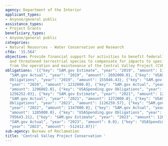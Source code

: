 ```yaml
---
agency: Department of the Interior
applicant_types:
- Anyone/general public
assistance_types:
- Project Grants
beneficiary_types:
- Anyone/general public
categories:
- Natural Resources - Water Conservation and Research
cfda: '15.564'
objective: Provide financial support for activities to benefit federally listed endangered
  and threatened terrestrial species to compensate for impacts to species resulting
  from the operation and maintenance of the Central Valley Project (CVP) of California.
obligations: '[{"key": "SAM.gov Estimate", "year": "2019", "amount": 1192000.0}, {"key":
  "SAM.gov Actual", "year": "2019", "amount": 2692000.0}, {"key": "USASpending.gov
  Obligations", "year": "2019", "amount": 155046.43}, {"key": "SAM.gov Estimate",
  "year": "2020", "amount": 1232000.0}, {"key": "SAM.gov Actual", "year": "2020",
  "amount": 1296802.0}, {"key": "USASpending.gov Obligations", "year": "2020", "amount":
  1256252.03}, {"key": "SAM.gov Estimate", "year": "2021", "amount": 1272000.0}, {"key":
  "SAM.gov Actual", "year": "2021", "amount": 1272000.0}, {"key": "USASpending.gov
  Obligations", "year": "2021", "amount": 1126259.57}, {"key": "SAM.gov Estimate",
  "year": "2022", "amount": 1347000.0}, {"key": "SAM.gov Actual", "year": "2022",
  "amount": 1285000.0}, {"key": "USASpending.gov Obligations", "year": "2022", "amount":
  795643.21}, {"key": "SAM.gov Estimate", "year": "2023", "amount": 1286814.0}, {"key":
  "SAM.gov Actual", "year": "2023", "amount": 0.0}, {"key": "USASpending.gov Obligations",
  "year": "2023", "amount": -512412.87}]'
sub-agency: Bureau of Reclamation
title: 'Central Valley Project Conservation '
---
```


